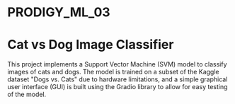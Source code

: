# PRODIGY_ML_03
# Cat vs Dog Image Classifier
This project implements a Support Vector Machine (SVM) model to classify images of cats and dogs. The model is trained on a subset of the Kaggle dataset "Dogs vs. Cats" due to hardware limitations, and a simple graphical user interface (GUI) is built using the Gradio library to allow for easy testing of the model.

